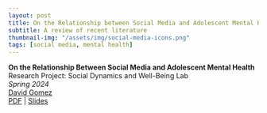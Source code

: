 ```yaml
---
layout: post
title: On the Relationship between Social Media and Adolescent Mental Health
subtitle: A review of recent literature
thumbnail-img: "/assets/img/social-media-icons.png"
tags: [social media, mental health]
---
```


**On the Relationship Between Social Media and Adolescent Mental Health** \
Research Project: Social Dynamics and Well-Being Lab \
*Spring 2024* \
[David Gomez](https://dbgomez94.github.io/) \
[PDF](/pdfs/social-media-and-mentla-health.pdf) |
[Slides](/pdfs/social-media-and-mental-health-slides.pdf)